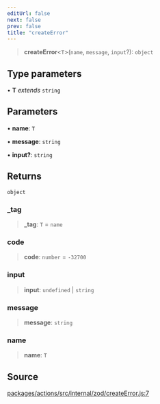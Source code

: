 ```yaml
---
editUrl: false
next: false
prev: false
title: "createError"
---
```


> **createError**\<`T`\>(`name`, `message`, `input`?): `object`

## Type parameters

• **T** *extends* `string`

## Parameters

• **name**: `T`

• **message**: `string`

• **input?**: `string`

## Returns

`object`

### \_tag

> **\_tag**: `T` = `name`

### code

> **code**: `number` = `-32700`

### input

> **input**: `undefined` \| `string`

### message

> **message**: `string`

### name

> **name**: `T`

## Source

[packages/actions/src/internal/zod/createError.js:7](https://github.com/evmts/tevm-monorepo/blob/main/packages/actions/src/internal/zod/createError.js#L7)
